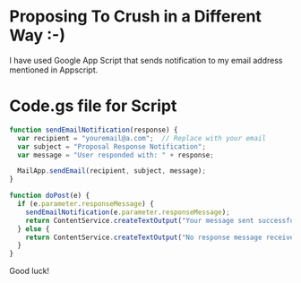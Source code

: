 # Proposing To Crush in a Different Way :-)

I have used Google App Script that sends notification to my email address mentioned in Appscript.

# Code.gs file for Script
```js
function sendEmailNotification(response) {
  var recipient = "youremail@a.com";  // Replace with your email
  var subject = "Proposal Response Notification";
  var message = "User responded with: " + response;

  MailApp.sendEmail(recipient, subject, message);
}

function doPost(e) {
  if (e.parameter.responseMessage) {
    sendEmailNotification(e.parameter.responseMessage);
    return ContentService.createTextOutput("Your message sent successfully to me :)");
  } else {
    return ContentService.createTextOutput("No response message received.");
  }
}

```
Good luck!
